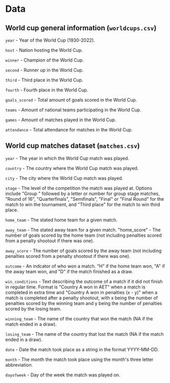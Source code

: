 # Data

## World cup general information (`worldcups.csv`)

`year` - Year of the World Cup (1930-2022).

`host` - Nation hosting the World Cup.

`winner` - Champion of the World Cup.

`second` - Runner up in the World Cup.

`third` - Third place in the World Cup.

`fourth` - Fourth place in the World Cup.

`goals_scored` - Total amount of goals scored in the World Cup.

`teams` - Amount of national teams participating in the World Cup.

`games` - Amount of matches played in the World Cup.

`attendance` - Total attendance for matches in the World Cup.

## World cup matches dataset (`matches.csv`)

`year` - The year in which the World Cup match was played. 

`country` - The country where the World Cup match was played.

`city` - The city where the World Cup match was played.  

`stage` - The level of the competition the match was played at. Options include "Group " followed by a letter or number for group stage matches, "Round of 16", "Quarterfinals", "Semifinals", "Final" or "Final Round" for the match to win the tournament, and "Third place" for the match to win third place.         

`home_team` - The stated home team for a given match.      

`away_team` - The stated away team for a given match.
"home_score" - The number of goals scored by the home team (not including penalties scored from a penalty shootout if there was one).

`away_score` - The number of goals scored by the away team (not including penalties scored from a penalty shootout if there was one).

`outcome` - An indcator of who won a match. "H" if the home team won, "A" if the away team won, and "D" if the match finished as a draw.      

`win_conditions` - Text describing the outcome of a match if it did not finish in regular time. Format is "Country A won in AET" when a match is completed in extra time and "Country A won in penalties (x - y)" when a match is completed after a penalty shootout, with x being the number of penalties scored by the winning team and y being the number of penalties scored by the losing team.

`winning_team` - The name of the country that won the match (NA if the match ended in a draw).   

`losing_team` - The name of the country that lost the match (NA if the match ended in a draw).    

`date` - Date the match took place  as a string in the format YYYY-MM-DD.  

`month` - The month the match took place using the month's three letter abbreviation.      

`dayofweek` - Day of the week the match was played on.   

